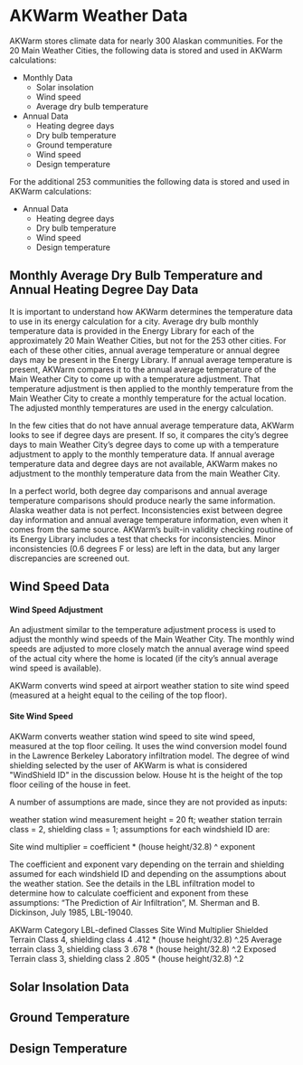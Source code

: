 # AKWarm Weather Data

AKWarm stores climate data for nearly 300 Alaskan communities.  For the 20 Main Weather Cities, the following data is stored and used in AKWarm calculations:

- Monthly Data
	- Solar insolation
	- Wind speed
	- Average dry bulb temperature
- Annual Data
	- Heating degree days
	- Dry bulb temperature
	- Ground temperature
	- Wind speed
	- Design temperature

For the additional 253 communities the following data is stored and used in AKWarm calculations:

- Annual Data
	- Heating degree days
	- Dry bulb temperature
	- Wind speed
	- Design temperature

## Monthly Average Dry Bulb Temperature and Annual Heating Degree Day Data
It is important to understand how AKWarm determines the temperature data to use in its energy calculation for a city. Average dry bulb monthly temperature data is provided in the Energy Library for each of the approximately 20 Main Weather Cities, but not for the 253 other cities. For each of these other cities, annual average temperature or annual degree days may be present in the Energy Library. If annual average temperature is present, AKWarm compares it to the annual average temperature of the Main Weather City to come up with a temperature adjustment. That temperature adjustment is then applied to the monthly temperature from the Main Weather City to create a monthly temperature for the actual location. The adjusted monthly temperatures are used in the energy calculation.

In the few cities that do not have annual average temperature data, AKWarm looks to see if degree days are present. If so, it compares the city’s degree days to main Weather City’s degree days to come up with a temperature adjustment to apply to the monthly temperature data. If annual average temperature data and degree days are not available, AKWarm makes no adjustment to the monthly temperature data from the main Weather City.

In a perfect world, both degree day comparisons and annual average temperature comparisons should produce nearly the same information. Alaska weather data is not perfect. Inconsistencies exist between degree day information and annual average temperature information, even when it comes from the same source. AKWarm’s built-in validity checking routine of its Energy Library includes a test that checks for inconsistencies. Minor inconsistencies (0.6 degrees F or less) are left in the data, but any larger discrepancies are screened out.

## Wind Speed Data

#### Wind Speed Adjustment

An adjustment similar to the temperature adjustment process is used to adjust the monthly wind speeds of the Main Weather City. The monthly wind speeds are adjusted to more closely match the annual average wind speed of the actual city where the home is located (if the city’s annual average wind speed is available).

AKWarm converts wind speed at airport weather station to site wind speed (measured at a height equal to the ceiling of the top floor).

#### Site Wind Speed

AKWarm converts weather station wind speed to site wind speed, measured at the top floor ceiling. It uses the wind conversion model found in the Lawrence Berkeley Laboratory infiltration model. The degree of wind shielding selected by the user of AKWarm is what is considered "WindShield ID" in the discussion below. House ht is the height of the top floor ceiling of the house in feet.

A number of assumptions are made, since they are not provided as inputs:

weather station wind measurement height = 20 ft;
weather station terrain class = 2, shielding class = 1;
assumptions for each windshield ID are:

Site wind multiplier = coefficient \* (house height/32.8) ^ exponent

The coefficient and exponent vary depending on the terrain and shielding assumed for each windshield ID and depending on the assumptions about the weather station. See the details in the LBL infiltration model to determine how to calculate coefficient and exponent from these assumptions: “The Prediction of Air Infiltration”, M. Sherman and B. Dickinson, July 1985, LBL-19040.

AKWarm Category	LBL-defined Classes	Site Wind Multiplier
Shielded	Terrain Class 4, shielding class 4	.412 * (house height/32.8) ^.25
Average	terrain class 3, shielding class 3	.678 * (house height/32.8) ^.2
Exposed	Terrain class 3, shielding class 2	.805 * (house height/32.8) ^.2

## Solar Insolation Data

## Ground Temperature

## Design Temperature